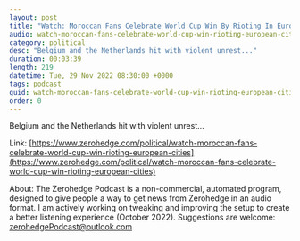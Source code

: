 ```yaml
---
layout: post
title: "Watch: Moroccan Fans Celebrate World Cup Win By Rioting In European Cities"
audio: watch-moroccan-fans-celebrate-world-cup-win-rioting-european-cities-0
category: political
desc: "Belgium and the Netherlands hit with violent unrest..."
duration: 00:03:39
length: 219
datetime: Tue, 29 Nov 2022 08:30:00 +0000
tags: podcast
guid: watch-moroccan-fans-celebrate-world-cup-win-rioting-european-cities-0
order: 0
---
```

Belgium and the Netherlands hit with violent unrest...

Link: [https://www.zerohedge.com/political/watch-moroccan-fans-celebrate-world-cup-win-rioting-european-cities](https://www.zerohedge.com/political/watch-moroccan-fans-celebrate-world-cup-win-rioting-european-cities)

About: The Zerohedge Podcast is a non-commercial, automated program, designed to give people a way to get news from Zerohedge in an audio format.  I am actively working on tweaking and improving the setup to create a better listening experience (October 2022).  Suggestions are welcome: [zerohedgePodcast@outlook.com](mailto:zerohedgePodcast@outlook.com)